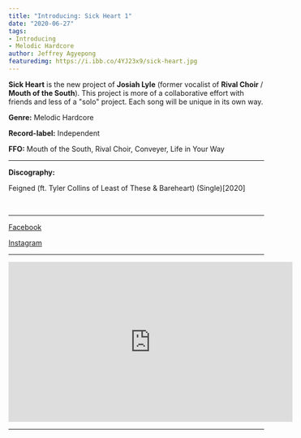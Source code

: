 ```yaml
---
title: "Introducing: Sick Heart 1"
date: "2020-06-27"
tags:
- Introducing
- Melodic Hardcore
author: Jeffrey Agyepong
featuredimg: https://i.ibb.co/4YJ23x9/sick-heart.jpg
---
```


**Sick Heart** is the new project of **Josiah Lyle** (former vocalist of **Rival Choir** / **Mouth of the South**). This project is more of a collaborative effort with friends and less of a "solo" project. Each song will be unique in its own way.

**Genre:** Melodic Hardcore

**Record-label:** Independent

**FFO:** Mouth of the South, Rival Choir, Conveyer, Life in Your Way

<hr>

**Discography:**

Feigned (ft. Tyler Collins of Least of These & Bareheart) (Single)\[2020\]

 <hr>

[Facebook](https://web.facebook.com/Sick-Heart-100674558374979/)

[Instagram](https://www.instagram.com/sickheartband/?hl=en)

<hr>

<div class='video-container'><iframe src="https://www.youtube.com/embed/0xuMAt0cDwM" width="560" height="315" frameborder="0"></iframe></div>

* * *

## 
